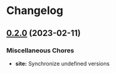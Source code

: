 # Changelog

## [0.2.0](https://github.com/cLLiMate/cLLiMate/compare/site-v0.1.0...site-v0.2.0) (2023-02-11)


### Miscellaneous Chores

* **site:** Synchronize undefined versions
